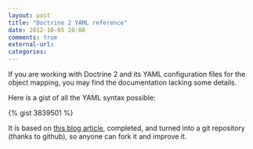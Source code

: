 ```yaml
---
layout: post
title: "Doctrine 2 YAML reference"
date: 2012-10-05 20:00
comments: true
external-url:
categories:
---
```


If you are working with Doctrine 2 and its YAML configuration files for the object mapping, you may find the documentation lacking some details.

Here is a gist of all the YAML syntax possible:

<!-- more -->

{% gist 3839501 %}

It is based on [this blog article](http://blog.hio.fr/2011/09/17/doctrine2-yaml-mapping-example.html), completed, and turned into a git repository (thanks to github), so anyone can fork it and improve it.

